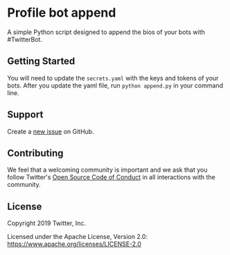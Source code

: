 # Profile bot append

A simple Python script designed to append the bios of your bots with #TwitterBot.

## Getting Started

You will need to update the `secrets.yaml` with the keys and tokens of your bots. After you update the yaml file, run `python append.py` in your command line.


## Support

Create a [new issue](https://github.com/twitterdev/labs-sample-code/issues) on GitHub.

## Contributing

We feel that a welcoming community is important and we ask that you follow Twitter's
[Open Source Code of Conduct](https://github.com/twitter/code-of-conduct/blob/master/code-of-conduct.md)
in all interactions with the community.

## License

Copyright 2019 Twitter, Inc.

Licensed under the Apache License, Version 2.0: https://www.apache.org/licenses/LICENSE-2.0
